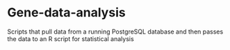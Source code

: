 # Gene-data-analysis
Scripts that pull data from a running PostgreSQL database and then passes the data to an  R script for statistical analysis 
